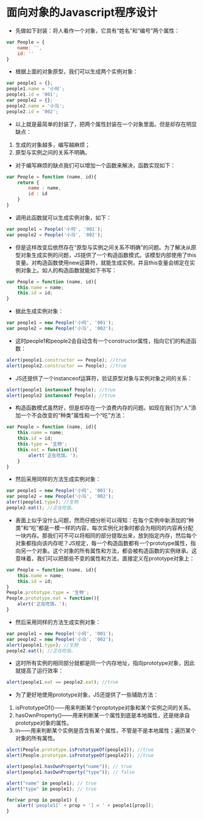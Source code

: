 # 面向对象的Javascript程序设计
* 先做如下封装：将人看作一个对象，它具有“姓名”和“编号”两个属性：
```javascript
var People = { 
	name: '', 
	id: '' 
}
```
* 根据上面的对象原型，我们可以生成两个实例对象：
```javascript
var people1 = {};
people1.name = '小何';
people1.id = '001';
var people2 = {};
people2.name = '小马';
people2.id = '002';
```
* 以上就是最简单的封装了，把两个属性封装在一个对象里面。但是却存在明显缺点：
1. 生成的对象越多，编写越麻烦；
2. 原型与实例之间的关系不明确。
* 对于编写麻烦的缺点我们可以增加一个函数来解决，函数实现如下：
```javascript
var People = function (name, id){
	return {
		name : name,
		id : id
	}
}
```
* 调用此函数就可以生成实例对象，如下：
```javascript
var people1 = People('小何', '001');
var people2 = People('小马', '002');
```
* 但是这样改变后依然存在“原型与实例之间关系不明确”的问题。为了解决从原型对象生成实例的问题，JS提供了一个构造函数模式。该模型内部使用了this变量。对构造函数使用new运算符，就能生成实例，并且this变量会绑定在实例对象上。如人的构造函数就能如下书写：
```javascript
var People = function (name, id){
	this.name = name;
	this.id = id;
}
```
* 据此生成实例对象：
```javascript
var people1 = new People('小何', '001');
var people2 = new People('小马', '002');
```
* 这时people1和people2会自动含有一个constructor属性，指向它们的构造函数：
```javascript
alert(people1.constructor == People); //true
alert(people2.constructor == People); //true
```
* JS还提供了一个instanceof运算符，验证原型对象与实例对象之间的关系：
```javascript
alert(people1 instanceof People); //true
alert(people2 instanceof People); //true
```
* 构造函数模式虽然好，但是却存在一个浪费内存的问题。如现在我们为“人”添加一个不会改变的“种类”属性和一个“吃”方法：
```javascript
var People = function (name, id){
	this.name = name;
	this.id = id;
	this.type = '生物';
	this.eat = function(){
		alert('正在吃饭。');
	}
}
```
* 然后采用同样的方法生成实例对象：
```javascript
var people1 = new People('小何', '001');
var people2 = new People('小马', '002');
alert(people1.type); //生物
people2.eat(); //正在吃饭。
```
* 表面上似乎没什么问题，然而仔细分析可以得知：在每个实例中新添加的“种类”和“吃”都是一模一样的内容，每次实例化对象时都会为相同的内容再分配一块内存。那我们可不可以将相同的部分提取出来，放到指定内存，然后每个对象都指向该内存呢？JS规定，每一个构造函数都有一个prototype属性，指向另一个对象。这个对象的所有属性和方法，都会被构造函数的实例继承。这意味着，我们可以把那些不变的属性和方法，直接定义在prototype对象上：
```javascript
var People = function (name, id){
	this.name = name;
	this.id = id;
}
People.prototype.type = '生物';
People.prototype.eat = function(){
	alert('正在吃饭。');
}
```
* 然后采用同样的方法生成实例对象：
```javascript
var people1 = new People('小何', '001');
var people2 = new People('小马', '002');
alert(people1.type); //生物
people2.eat(); //正在吃饭。
```
* 这时所有实例的相同部分就都是同一个内存地址，指向prototype对象，因此就提高了运行效率：
```javascript
alert(people1.eat == people2.eat); //true
```
* 为了更好地使用prototype对象，JS还提供了一些辅助方法：
1. isPrototypeOf()——用来判断某个proptotype对象和某个实例之间的关系。
2. hasOwnProperty()——用来判断某一个属性到底是本地属性，还是继承自prototype对象的属性。
3. in——用来判断某个实例是否含有某个属性，不管是不是本地属性；遍历某个对象的所有属性。 
```javascript
alert(People.prototype.isPrototypeOf(people1)); //true
alert(People.prototype.isPrototypeOf(people2)); //true

alert(people1.hasOwnProperty("name")); // true
alert(people1.hasOwnProperty("type")); // false

alert("name" in people1); // true
alert("type" in people1); // true

for(var prop in people1) { 
	alert('people1[' + prop + '] = ' + people1[prop]);
}
```
